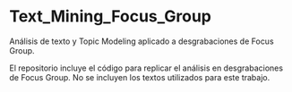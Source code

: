 # Text_Mining_Focus_Group
Análisis de texto y Topic Modeling aplicado a desgrabaciones de Focus Group.

El repositorio incluye el código para replicar el análisis en desgrabaciones de Focus Group. No se incluyen los textos utilizados para este trabajo.
